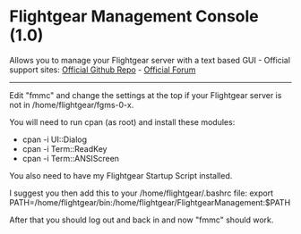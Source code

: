 # Flightgear Management Console (1.0)
Allows you to manage your Flightgear server with a text based GUI - 
Official support sites: [Official Github Repo](https://github.com/fstltna/FlightgearManagement) - [Official Forum](https://flightgearneo.gameplayer.club/index.php/forum/our-flightgear-tools)


---

Edit "fmmc" and change the settings at the top if your Flightgear server is not in /home/flightgear/fgms-0-x.

You will need to run cpan (as root) and install these modules:

- cpan -i UI::Dialog
- cpan -i Term::ReadKey
- cpan -i Term::ANSIScreen

You also need to have my Flightgear Startup Script installed.

I suggest you then add this to your /home/flightgear/.bashrc file:
	export PATH=/home/flightgear/bin:/home/flightgear/FlightgearManagement:$PATH

After that you should log out and back in and now "fmmc" should work.
